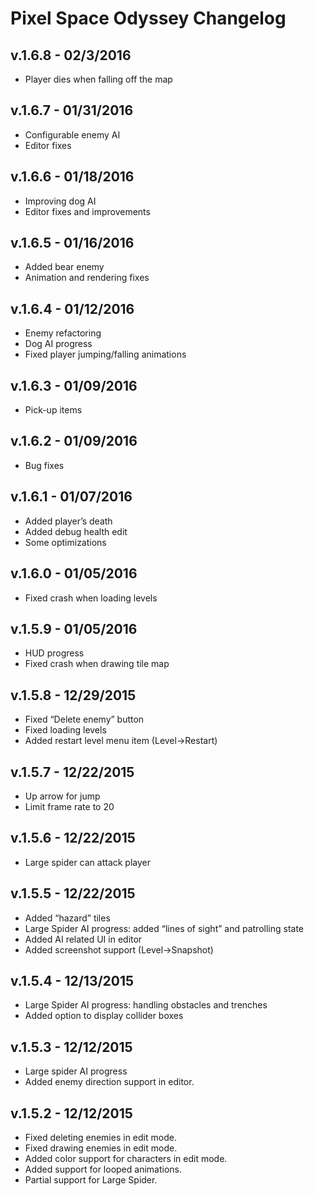 # Pixel Space Odyssey Changelog

## v.1.6.8 - 02/3/2016

* Player dies when falling off the map

## v.1.6.7 - 01/31/2016

* Configurable enemy AI
* Editor fixes

## v.1.6.6 - 01/18/2016

* Improving dog AI
* Editor fixes and improvements


## v.1.6.5 - 01/16/2016

* Added bear enemy
* Animation and rendering fixes

## v.1.6.4 - 01/12/2016

* Enemy refactoring
* Dog AI progress
* Fixed player jumping/falling animations

## v.1.6.3 - 01/09/2016

* Pick-up items

## v.1.6.2 - 01/09/2016

* Bug fixes

## v.1.6.1 - 01/07/2016

* Added player’s death
* Added debug health edit
* Some optimizations

## v.1.6.0 - 01/05/2016

* Fixed crash when loading levels

## v.1.5.9 - 01/05/2016

* HUD progress
* Fixed crash when drawing tile map

## v.1.5.8 - 12/29/2015

* Fixed “Delete enemy” button
* Fixed loading levels
* Added restart level menu item (Level->Restart)

## v.1.5.7 - 12/22/2015

* Up arrow for jump
* Limit frame rate to 20

## v.1.5.6 - 12/22/2015

* Large spider can attack player


## v.1.5.5 - 12/22/2015

* Added “hazard” tiles
* Large Spider AI progress: added “lines of sight” and patrolling state
* Added AI related UI in editor
* Added screenshot support (Level->Snapshot)

## v.1.5.4 - 12/13/2015

* Large Spider AI progress: handling obstacles and trenches
* Added option to display collider boxes

## v.1.5.3 - 12/12/2015

* Large spider AI progress
* Added enemy direction support in editor.


## v.1.5.2 - 12/12/2015

* Fixed deleting enemies in edit mode.
* Fixed drawing enemies in edit mode.
* Added color support for characters in edit mode.
* Added support for looped animations.
* Partial support for Large Spider.